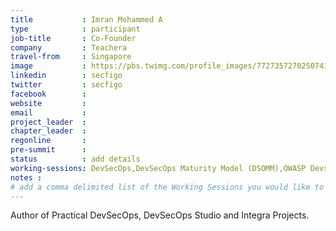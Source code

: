 ```yaml
---
title           : Imran Mohammed A
type            : participant
job-title       : Co-Founder 
company         : Teachera
travel-from     : Singapore 
image           : https://pbs.twimg.com/profile_images/772735727025074176/Hw04tWg0_400x400.jpg
linkedin        : secfigo
twitter         : secfigo
facebook        :
website         :
email           : 
project_leader  :
chapter_leader  :
regonline       :
pre-summit      :
status          : add details
working-sessions: DevSecOps,DevSecOps Maturity Model (DSOMM),OWASP Devslop project,Securing the CI Pipeline,Security Champions
notes :
# add a comma delimited list of the Working Sessions you would like to attend in the meta above (use the session's title) e.g. working-sessions: Security Playbooks Diagrams, Hackathon Daily Sessions
---
```


Author of Practical DevSecOps, DevSecOps Studio and Integra Projects.

<!-- put more details about participant here -->
